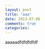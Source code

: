 ```yaml
---
layout: post
title: "aaa"
date: 2013-07-06
comments: true
categories: 
---
```

<p>aaaaadfdfdfdfdf</p>
